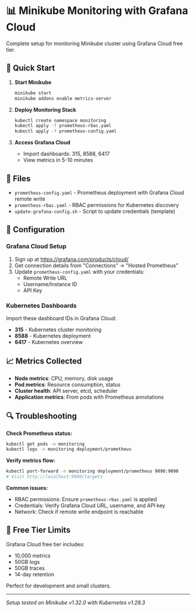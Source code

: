 # 📊 Minikube Monitoring with Grafana Cloud

Complete setup for monitoring Minikube cluster using Grafana Cloud free tier.

## 🚀 Quick Start

1. **Start Minikube**
   ```bash
   minikube start
   minikube addons enable metrics-server
   ```

2. **Deploy Monitoring Stack**
   ```bash
   kubectl create namespace monitoring
   kubectl apply -f prometheus-rbac.yaml
   kubectl apply -f prometheus-config.yaml
   ```

3. **Access Grafana Cloud**
   - Import dashboards: 315, 8588, 6417
   - View metrics in 5-10 minutes

## 📁 Files

- `prometheus-config.yaml` - Prometheus deployment with Grafana Cloud remote write
- `prometheus-rbac.yaml` - RBAC permissions for Kubernetes discovery
- `update-grafana-config.sh` - Script to update credentials (template)

## 🔧 Configuration

### Grafana Cloud Setup
1. Sign up at https://grafana.com/products/cloud/
2. Get connection details from "Connections" → "Hosted Prometheus"
3. Update `prometheus-config.yaml` with your credentials:
   - Remote Write URL
   - Username/Instance ID
   - API Key

### Kubernetes Dashboards
Import these dashboard IDs in Grafana Cloud:
- **315** - Kubernetes cluster monitoring
- **8588** - Kubernetes deployment
- **6417** - Kubernetes overview

## 📈 Metrics Collected

- **Node metrics**: CPU, memory, disk usage
- **Pod metrics**: Resource consumption, status
- **Cluster health**: API server, etcd, scheduler
- **Application metrics**: From pods with Prometheus annotations

## 🔍 Troubleshooting

**Check Prometheus status:**
```bash
kubectl get pods -n monitoring
kubectl logs -n monitoring deployment/prometheus
```

**Verify metrics flow:**
```bash
kubectl port-forward -n monitoring deployment/prometheus 9090:9090
# Visit http://localhost:9090/targets
```

**Common issues:**
- RBAC permissions: Ensure `prometheus-rbac.yaml` is applied
- Credentials: Verify Grafana Cloud URL, username, and API key
- Network: Check if remote write endpoint is reachable

## 🎯 Free Tier Limits

Grafana Cloud free tier includes:
- 10,000 metrics
- 50GB logs
- 50GB traces
- 14-day retention

Perfect for development and small clusters.

---

*Setup tested on Minikube v1.32.0 with Kubernetes v1.28.3*
